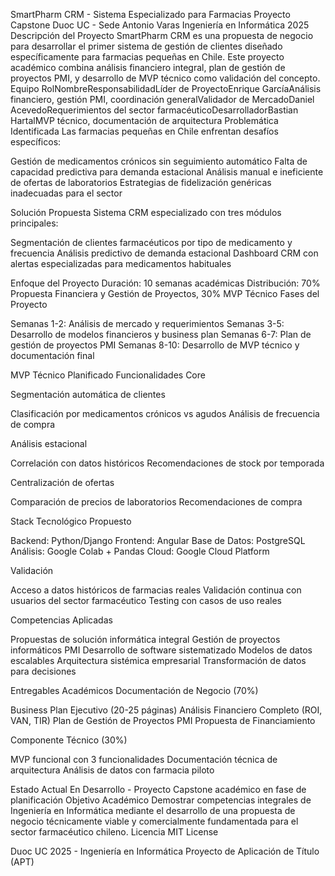 SmartPharm CRM - Sistema Especializado para Farmacias
Proyecto Capstone Duoc UC - Sede Antonio Varas
Ingeniería en Informática 2025
Descripción del Proyecto
SmartPharm CRM es una propuesta de negocio para desarrollar el primer sistema de gestión de clientes diseñado específicamente para farmacias pequeñas en Chile. Este proyecto académico combina análisis financiero integral, plan de gestión de proyectos PMI, y desarrollo de MVP técnico como validación del concepto.
Equipo
RolNombreResponsabilidadLíder de ProyectoEnrique GarcíaAnálisis financiero, gestión PMI, coordinación generalValidador de MercadoDaniel AcevedoRequerimientos del sector farmacéuticoDesarrolladorBastian HartalMVP técnico, documentación de arquitectura
Problemática Identificada
Las farmacias pequeñas en Chile enfrentan desafíos específicos:

Gestión de medicamentos crónicos sin seguimiento automático
Falta de capacidad predictiva para demanda estacional
Análisis manual e ineficiente de ofertas de laboratorios
Estrategias de fidelización genéricas inadecuadas para el sector

Solución Propuesta
Sistema CRM especializado con tres módulos principales:

Segmentación de clientes farmacéuticos por tipo de medicamento y frecuencia
Análisis predictivo de demanda estacional
Dashboard CRM con alertas especializadas para medicamentos habituales

Enfoque del Proyecto
Duración: 10 semanas académicas
Distribución: 70% Propuesta Financiera y Gestión de Proyectos, 30% MVP Técnico
Fases del Proyecto

Semanas 1-2: Análisis de mercado y requerimientos
Semanas 3-5: Desarrollo de modelos financieros y business plan
Semanas 6-7: Plan de gestión de proyectos PMI
Semanas 8-10: Desarrollo de MVP técnico y documentación final

MVP Técnico Planificado
Funcionalidades Core

Segmentación automática de clientes

Clasificación por medicamentos crónicos vs agudos
Análisis de frecuencia de compra


Análisis estacional

Correlación con datos históricos
Recomendaciones de stock por temporada


Centralización de ofertas

Comparación de precios de laboratorios
Recomendaciones de compra



Stack Tecnológico Propuesto

Backend: Python/Django
Frontend: Angular
Base de Datos: PostgreSQL
Análisis: Google Colab + Pandas
Cloud: Google Cloud Platform

Validación

Acceso a datos históricos de farmacias reales
Validación continua con usuarios del sector farmacéutico
Testing con casos de uso reales

Competencias Aplicadas

Propuestas de solución informática integral
Gestión de proyectos informáticos PMI
Desarrollo de software sistematizado
Modelos de datos escalables
Arquitectura sistémica empresarial
Transformación de datos para decisiones

Entregables Académicos
Documentación de Negocio (70%)

Business Plan Ejecutivo (20-25 páginas)
Análisis Financiero Completo (ROI, VAN, TIR)
Plan de Gestión de Proyectos PMI
Propuesta de Financiamiento

Componente Técnico (30%)

MVP funcional con 3 funcionalidades
Documentación técnica de arquitectura
Análisis de datos con farmacia piloto

Estado Actual
En Desarrollo - Proyecto Capstone académico en fase de planificación
Objetivo Académico
Demostrar competencias integrales de Ingeniería en Informática mediante el desarrollo de una propuesta de negocio técnicamente viable y comercialmente fundamentada para el sector farmacéutico chileno.
Licencia
MIT License

Duoc UC 2025 - Ingeniería en Informática
Proyecto de Aplicación de Título (APT)
